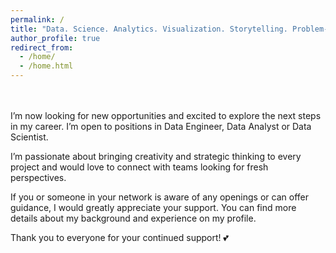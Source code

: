 ```yaml
---
permalink: /
title: "Data. Science. Analytics. Visualization. Storytelling. Problem-Solving."
author_profile: true
redirect_from: 
  - /home/
  - /home.html
---
```


<br/>
<br/>
I’m now looking for new opportunities and excited to explore the next steps in my career. I’m open to positions in Data Engineer, Data Analyst or Data Scientist.

I’m passionate about bringing creativity and strategic thinking to every project and would love to connect with teams looking for fresh perspectives.

If you or someone in your network is aware of any openings or can offer guidance, I would greatly appreciate your support. You can find more details about my background and experience on my profile.

Thank you to everyone for your continued support! 💕
